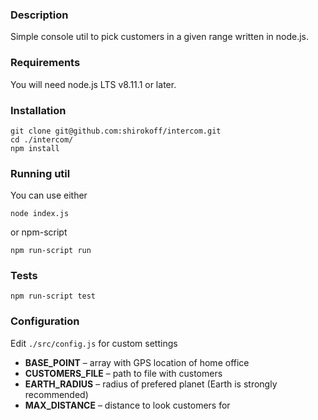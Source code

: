 ### Description

Simple console util to pick customers in a given range written in node.js.

### Requirements

You will need node.js LTS v8.11.1 or later.

### Installation

```
git clone git@github.com:shirokoff/intercom.git
cd ./intercom/
npm install
```

### Running util

You can use either 
```
node index.js
```
or npm-script
```
npm run-script run
```

### Tests

```
npm run-script test
```

### Configuration

Edit ```./src/config.js``` for custom settings

 * **BASE_POINT** – array with GPS location of home office 
 * **CUSTOMERS_FILE** – path to file with customers
 * **EARTH_RADIUS** – radius of prefered planet (Earth is strongly recommended) 
 * **MAX_DISTANCE** – distance to look customers for
